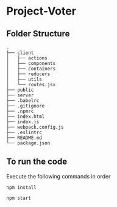 # Project-Voter
## Folder Structure
```
.
├── client
│   ├── actions
│   ├── components
│   ├── containers
│   ├── reducers
│   ├── utils
│   └── routes.jsx      
├── public
├── server
├── .babelrc
├── .gitignore
├── .npmrc
├── index.html
├── index.js
├── webpack.config.js
├── .eslintrc
├── README.md
└── package.json
```

## To run the code 
Execute the following commands in order

```npm install```

```npm start```
